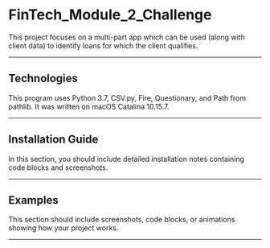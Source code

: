 # FinTech_Module_2_Challenge

This project focuses on a multi-part app which can be used (along with client data) to identify loans for which the client qualifies. 

---

## Technologies

This program uses Python 3.7, CSV.py, Fire, Questionary, and Path from pathlib. It was written on macOS Catalina 10.15.7.

---

## Installation Guide

In this section, you should include detailed installation notes containing code blocks and screenshots.



---

## Examples

This section should include screenshots, code blocks, or animations showing how your project works.

---

